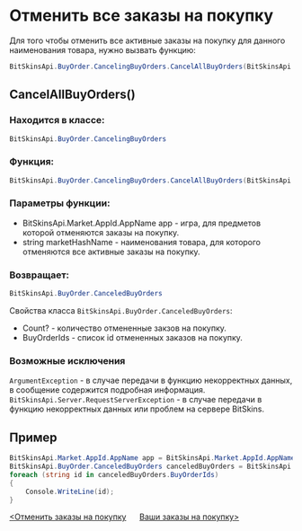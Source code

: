 ﻿# Отменить все заказы на покупку

Для того чтобы отменить все активные заказы на покупку для данного наименования товара, нужно вызвать функцию:

```csharp
BitSkinsApi.BuyOrder.CancelingBuyOrders.CancelAllBuyOrders(BitSkinsApi.Market.AppId.AppName app, string marketHashName);
```

## CancelAllBuyOrders()

### Находится в классе:

```csharp
BitSkinsApi.BuyOrder.CancelingBuyOrders
```

### Функция:

```csharp
BitSkinsApi.BuyOrder.CancelingBuyOrders.CancelAllBuyOrders(BitSkinsApi.Market.AppId.AppName app, string marketHashName);
```

### Параметры функции:

* BitSkinsApi.Market.AppId.AppName app - игра, для предметов которой отменяются заказы на покупку.
* string marketHashName - наименования товара, для которого отменяются все активные заказы на покупку.

### Возвращает:

```csharp
BitSkinsApi.BuyOrder.CanceledBuyOrders
```

Свойства класса ```BitSkinsApi.BuyOrder.CanceledBuyOrders```:
* Count? - количество отмененные закзов на покупку.
* BuyOrderIds - список id отмененных заказов на покупку.

### Возможные исключения
```ArgumentException``` - в случае передачи в функцию некорректных данных, в сообщение содержится подробная информация.
\
```BitSkinsApi.Server.RequestServerException``` - в случае передачи в функцию некорректных данных или проблем на сервере BitSkins.

## Пример

```csharp
BitSkinsApi.Market.AppId.AppName app = BitSkinsApi.Market.AppId.AppName.CounterStrikGlobalOffensive;
BitSkinsApi.BuyOrder.CanceledBuyOrders canceledBuyOrders = BitSkinsApi.BuyOrder.CancelingBuyOrders.CancelAllBuyOrders(app, "CS:GO Weapon Case 2");
foreach (string id in canceledBuyOrders.BuyOrderIds)
{
    Console.WriteLine(id);
}
```

[<Отменить заказы на покупку](https://github.com/dmitrydnl/BitSkinsApi/blob/master/docs/ru/buy_order/cancel_buy_orders.md) &nbsp;&nbsp;&nbsp;&nbsp; [Ваши заказы на покупку>](https://github.com/dmitrydnl/BitSkinsApi/blob/master/docs/ru/buy_order/my_buy_orders.md)